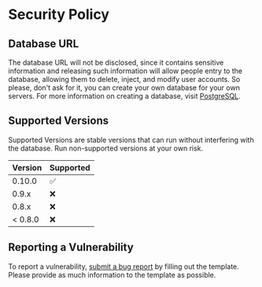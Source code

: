 # Security Policy

## Database URL

The database URL will not be disclosed, since it contains sensitive information and releasing such information will allow people entry to the database, allowing them to delete, inject, and modify user accounts. So please, don't ask for it, you can create your own database for your own servers. For more information on creating a database, visit [PostgreSQL](https://www.postgresql.org/).

## Supported Versions

Supported Versions are stable versions that can run without interfering with the database. Run non-supported versions at your own risk.

| Version | Supported          |
| ------- | ------------------ |
| 0.10.0  | :white_check_mark: |
| 0.9.x   | :x:                |
| 0.8.x   | :x:                |
| < 0.8.0 | :x:                |

## Reporting a Vulnerability

To report a vulnerability, [submit a bug report](https://github.com/definitely-nobody-is-here/Mountain_Guarder/issues/new?assignees=&labels=bug&template=bug-report.md&title=BUG+-+%5BSummary+here%5D) by filling out the template. Please provide as much information to the template as possible.